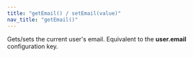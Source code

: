 ```yaml
---
title: "getEmail() / setEmail(value)"
nav_title: "getEmail()"
---
```


Gets/sets the current user's email. Equivalent to the __user.email__ configuration key.

